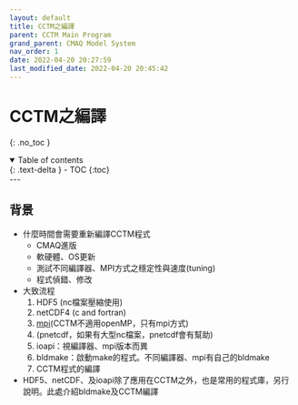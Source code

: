 ```yaml
---
layout: default
title: CCTM之編譯
parent: CCTM Main Program
grand_parent: CMAQ Model System
nav_order: 1
date: 2022-04-20 20:27:59
last_modified_date: 2022-04-20 20:45:42
---
```


# CCTM之編譯
{: .no_toc }

<details open markdown="block">
  <summary>
    Table of contents
  </summary>
  {: .text-delta }
- TOC
{:toc}
</details>
---

## 背景
- 什麼時間會需要重新編譯CCTM程式
  - CMAQ進版
  - 軟硬體、OS更新
  - 測試不同編譯器、MPI方式之穩定性與速度(tuning)
  - 程式偵錯、修改  
- 大致流程
  1. HDF5 (nc檔案壓縮使用)
  1. netCDF4 (c and fortran)
  1. [mpi](https://sinotec2.github.io/Focus-on-Air-Quality/utilities/ParallelComputation/mpich/)(CCTM不適用openMP，只有mpi方式)
  1. (pnetcdf，如果有大型nc檔案，pnetcdf會有幫助)
  1. ioapi：視編譯器、mpi版本而異
  1. bldmake：啟動make的程式。不同編譯器、mpi有自己的bldmake
  1. CCTM程式的編譯
- HDF5、netCDF、及ioapi除了應用在CCTM之外，也是常用的程式庫，另行說明。此處介紹bldmake及CCTM編譯

